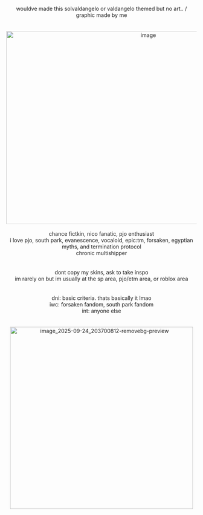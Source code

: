 <br/>
<div align="center"> wouldve made this solvaldangelo or valdangelo themed but no art.. / graphic made by me </div>
<br/>
<br/>
<div align="center"> <img width="736" height="511" alt="image" src="https://github.com/user-attachments/assets/e1ff3c52-a2bd-47fa-a3bd-b5a7cf2fece6" /> </div>
<br/>
<div align="center"> chance fictkin, nico fanatic, pjo enthusiast </div>
<div align="center"> i love pjo, south park, evanescence, vocaloid, epic:tm, forsaken, egyptian myths, and termination protocol </div>
<div align="center"> chronic multishipper </div>
<br/>
<br/>
<div align="center"> dont copy my skins, ask to take inspo </div>
<div align="center"> im rarely on but im usually at the sp area, pjo/etm area, or roblox area </div>
<br/>
<br/>
<div align="center"> dni: basic criteria. thats basically it lmao </div>
<div align="center"> iwc: forsaken fandom, south park fandom </div>
<div align="center"> int: anyone else </div>
<br/>
<br/>
<div align="center"> <img width="484" height="482" alt="image_2025-09-24_203700812-removebg-preview" src="https://github.com/user-attachments/assets/01b0e68f-dd28-42d8-be9f-80a58928d4c6" /> </div>
